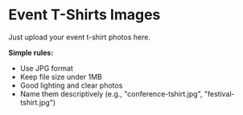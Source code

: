 # Event T-Shirts Images

Just upload your event t-shirt photos here.

**Simple rules:**
- Use JPG format
- Keep file size under 1MB
- Good lighting and clear photos
- Name them descriptively (e.g., "conference-tshirt.jpg", "festival-tshirt.jpg")

